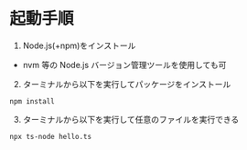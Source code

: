 # 起動手順

1. Node.js(+npm)をインストール

- nvm 等の Node.js バージョン管理ツールを使用しても可

2. ターミナルから以下を実行してパッケージをインストール

```shell
npm install
```

3. ターミナルから以下を実行して任意のファイルを実行できる

```shell
npx ts-node hello.ts
```
